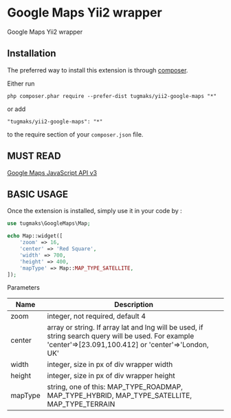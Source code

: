 Google Maps Yii2 wrapper
========================
Google Maps Yii2 wrapper

Installation
------------

The preferred way to install this extension is through [composer](http://getcomposer.org/download/).

Either run

```
php composer.phar require --prefer-dist tugmaks/yii2-google-maps "*"
```

or add

```
"tugmaks/yii2-google-maps": "*"
```

to the require section of your `composer.json` file.


MUST READ
-----
[Google Maps JavaScript API v3](https://developers.google.com/maps/documentation/javascript/reference)

BASIC USAGE
-----
Once the extension is installed, simply use it in your code by  :

```php
use tugmaks\GoogleMaps\Map;

echo Map::widget([
    'zoom' => 16,
    'center' => 'Red Square',
    'width' => 700,
    'height' => 400,
    'mapType' => Map::MAP_TYPE_SATELLITE,
]);
```
Parameters

| Name  | Description |
| ------------- | ------------- |
| zoom  | integer, not required, default 4 |
| center  | array or string. If array lat and lng will be used, if string search query will be used. For example 'center'=>[23.091,100.412] or 'center'=>'London, UK' |
| width | integer, size in px of div wrapper width |
| height | integer, size in px of div wrapper height |
| mapType | string, one of this: MAP_TYPE_ROADMAP, MAP_TYPE_HYBRID, MAP_TYPE_SATELLITE, MAP_TYPE_TERRAIN |